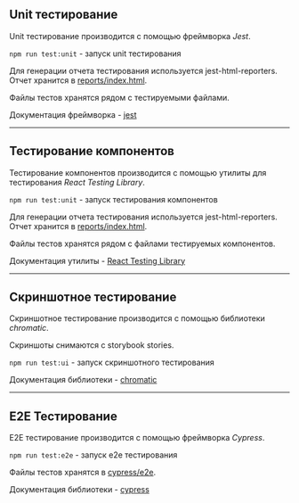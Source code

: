 ## Unit тестирование

Unit тестирование производится с помощью фреймворка *Jest*.

`npm run test:unit` - запуск unit тестирования

Для генерации отчета тестирования используется jest-html-reporters.
Отчет хранится в [reports/index.html](../reports/index.html).

Файлы тестов хранятся рядом с тестируемыми файлами.

Документация фреймворка - [jest](https://jestjs.io/docs/getting-started)

---

## Тестирование компонентов

Тестирование компонентов производится с помощью утилиты для тестирования *React Testing Library*.

`npm run test:unit` - запуск тестирования компонентов

Для генерации отчета тестирования используется jest-html-reporters.
Отчет хранится в [reports/index.html](../reports/index.html).

Файлы тестов хранятся рядом с файлами тестируемых компонентов.

Документация утилиты - [React Testing Library](https://testing-library.com/docs/react-testing-library/intro/)

---

## Скриншотное тестирование

Скриншотное тестирование производится с помощью библиотеки *chromatic*.

Скриншоты снимаются с storybook stories.

`npm run test:ui` - запуск скриншотного тестирования

Документация библиотеки - [chromatic](https://www.chromatic.com/docs/)

---

## E2E Тестирование

E2E тестирование производится с помощью фреймворка *Cypress*.

`npm run test:e2e` - запуск e2e тестирования

Файлы тестов хранятся в [cypress/e2e](../cypress/e2e).

Документация библиотеки - [cypress](https://docs.cypress.io/guides/overview/why-cypress)
